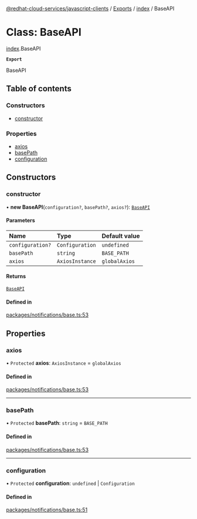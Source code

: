 [@redhat-cloud-services/javascript-clients](../README.md) / [Exports](../modules.md) / [index](../modules/index.md) / BaseAPI

# Class: BaseAPI

[index](../modules/index.md).BaseAPI

**`Export`**

BaseAPI

## Table of contents

### Constructors

- [constructor](index.BaseAPI.md#constructor)

### Properties

- [axios](index.BaseAPI.md#axios)
- [basePath](index.BaseAPI.md#basepath)
- [configuration](index.BaseAPI.md#configuration)

## Constructors

### constructor

• **new BaseAPI**(`configuration?`, `basePath?`, `axios?`): [`BaseAPI`](index.BaseAPI.md)

#### Parameters

| Name | Type | Default value |
| :------ | :------ | :------ |
| `configuration?` | `Configuration` | `undefined` |
| `basePath` | `string` | `BASE_PATH` |
| `axios` | `AxiosInstance` | `globalAxios` |

#### Returns

[`BaseAPI`](index.BaseAPI.md)

#### Defined in

[packages/notifications/base.ts:53](https://github.com/RedHatInsights/javascript-clients/blob/main/packages/notifications/base.ts#L53)

## Properties

### axios

• `Protected` **axios**: `AxiosInstance` = `globalAxios`

#### Defined in

[packages/notifications/base.ts:53](https://github.com/RedHatInsights/javascript-clients/blob/main/packages/notifications/base.ts#L53)

___

### basePath

• `Protected` **basePath**: `string` = `BASE_PATH`

#### Defined in

[packages/notifications/base.ts:53](https://github.com/RedHatInsights/javascript-clients/blob/main/packages/notifications/base.ts#L53)

___

### configuration

• `Protected` **configuration**: `undefined` \| `Configuration`

#### Defined in

[packages/notifications/base.ts:51](https://github.com/RedHatInsights/javascript-clients/blob/main/packages/notifications/base.ts#L51)
